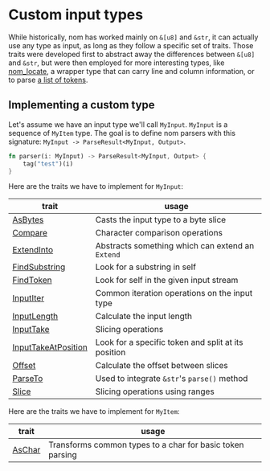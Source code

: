 # Custom input types

While historically, nom has worked mainly on `&[u8]` and `&str`, it can actually
use any type as input, as long as they follow a specific set of traits.
Those traits were developed first to abstract away the differences between
`&[u8]` and `&str`, but were then employed for more interesting types,
like [nom_locate](https://github.com/fflorent/nom_locate), a wrapper type
that can carry line and column information, or to parse
[a list of tokens](https://github.com/Rydgel/monkey-rust/blob/master/lib/parser/mod.rs).

## Implementing a custom type

Let's assume we have an input type we'll call `MyInput`. `MyInput` is a sequence of `MyItem` type.
The goal is to define nom parsers with this signature: `MyInput -> ParseResult<MyInput, Output>`.

```rust
fn parser(i: MyInput) -> ParseResult<MyInput, Output> {
    tag("test")(i)
}
```

Here are the traits we have to implement for `MyInput`:

| trait | usage |
|---|---|
| [AsBytes](https://docs.rs/nom/latest/nom/trait.AsBytes.html) |Casts the input type to a byte slice|
| [Compare](https://docs.rs/nom/latest/nom/trait.Compare.html) |Character comparison operations|
| [ExtendInto](https://docs.rs/nom/latest/nom/trait.ExtendInto.html) |Abstracts something which can extend an `Extend`|
| [FindSubstring](https://docs.rs/nom/latest/nom/trait.FindSubstring.html) |Look for a substring in self|
| [FindToken](https://docs.rs/nom/latest/nom/trait.FindToken.html) |Look for self in the given input stream|
| [InputIter](https://docs.rs/nom/latest/nom/trait.InputIter.html) |Common iteration operations on the input type|
| [InputLength](https://docs.rs/nom/latest/nom/trait.InputLength.html) |Calculate the input length|
| [InputTake](https://docs.rs/nom/latest/nom/trait.InputTake.html) |Slicing operations|
| [InputTakeAtPosition](https://docs.rs/nom/latest/nom/trait.InputTakeAtPosition.html) |Look for a specific token and split at its position|
| [Offset](https://docs.rs/nom/latest/nom/trait.Offset.html) |Calculate the offset between slices|
| [ParseTo](https://docs.rs/nom/latest/nom/trait.ParseTo.html) |Used to integrate `&str`'s `parse()` method|
| [Slice](https://docs.rs/nom/latest/nom/trait.Slice.html) |Slicing operations using ranges|

Here are the traits we have to implement for `MyItem`:

| trait | usage |
|---|---|
| [AsChar](https://docs.rs/nom/latest/nom/trait.AsChar.html) |Transforms common types to a char for basic token parsing|
